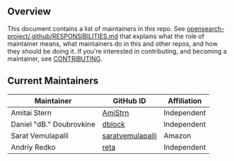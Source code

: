 ## Overview

This document contains a list of maintainers in this repo. See [opensearch-project/.github/RESPONSIBILITIES.md](https://github.com/opensearch-project/.github/blob/main/RESPONSIBILITIES.md#maintainer-responsibilities) that explains what the role of maintainer means, what maintainers do in this and other repos, and how they should be doing it. If you're interested in contributing, and becoming a maintainer, see [CONTRIBUTING](CONTRIBUTING.md).

## Current Maintainers

| Maintainer               | GitHub ID                                               | Affiliation |
| ------------------------ | ------------------------------------------------------- | ----------- |
| Amitai Stern             | [AmiStrn](https://github.com/AmiStrn)                   | Independent |
| Daniel "dB." Doubrovkine | [dblock](https://github.com/dblock)                     | Independent |
| Sarat Vemulapalli        | [saratvemulapalli](https://github.com/saratvemulapalli) | Amazon      |
| Andriy Redko             | [reta](https://github.com/reta)                         | Independent |

